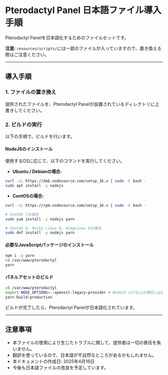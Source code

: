 # Pterodactyl Panel 日本語ファイル導入手順

Pterodactyl Panelを日本語化するためのファイルセットです。

**注意:** `resources/scripts/`には一部のファイルが入っていますので、置き換える際はご注意ください。

---

## 導入手順

### 1. ファイルの置き換え

提供されたファイルを、Pterodactyl Panelが設置されているディレクトリに上書きしてください。

### 2. ビルドの実行

以下の手順で、ビルドを行います。

#### NodeJSのインストール

使用するOSに応じて、以下のコマンドを実行してください。

- **Ubuntu / Debianの場合:**

```bash
curl -sL https://deb.nodesource.com/setup_16.x | sudo -E bash -
sudo apt install -y nodejs
```

- **CentOSの場合:**

```bash
curl -sL https://rpm.nodesource.com/setup_16.x | sudo -E bash -

# CentOS 7の場合
sudo yum install -y nodejs yarn

# CentOS 8, Rocky Linux 8, AlmaLinux 8の場合
sudo dnf install -y nodejs yarn
```

#### 必要なJavaScriptパッケージのインストール

```bash
npm i -g yarn
cd /var/www/pterodactyl
yarn
```

#### パネルアセットのビルド

```bash
cd /var/www/pterodactyl
export NODE_OPTIONS=--openssl-legacy-provider # NodeJS v17以上の場合に必要です。
yarn build:production
```

ビルドが完了したら、Pterodactyl Panelが日本語化されています。

---

## 注意事項

- 本ファイルの使用により生じたトラブルに関して、提供者は一切の責任を負いません。
- 翻訳を使っているので、日本語が不自然なところがあるかもしれません。
- 本ドキュメントの作成日: 2025年4月16日
- 今後も日本語ファイルの改良を予定しています。
